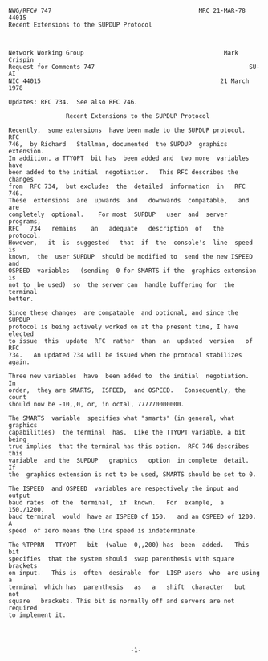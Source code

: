     NWG/RFC# 747                                         MRC 21-MAR-78 44015
    Recent Extensions to the SUPDUP Protocol



    Network Working Group                                       Mark Crispin
    Request for Comments 747                                           SU-AI
    NIC 44015                                                  21 March 1978

    Updates: RFC 734.  See also RFC 746.

                    Recent Extensions to the SUPDUP Protocol

    Recently,  some extensions  have been made to the SUPDUP protocol.   RFC
    746,  by Richard   Stallman, documented  the SUPDUP  graphics extension.
    In addition, a TTYOPT  bit has  been added and  two more  variables have
    been added to the initial  negotiation.   This RFC describes the changes
    from  RFC 734,  but excludes  the  detailed  information  in   RFC  746.
    These  extensions  are  upwards  and   downwards  compatable,   and  are
    completely  optional.    For most  SUPDUP   user  and  server  programs,
    RFC   734   remains    an   adequate   description  of   the   protocol.
    However,   it  is  suggested   that  if  the  console's  line  speed  is
    known,  the  user SUPDUP  should be modified to  send the new ISPEED and
    OSPEED  variables   (sending  0 for SMARTS if the  graphics extension is
    not to  be used)  so  the server can  handle buffering for  the terminal
    better.

    Since these changes  are compatable  and optional, and since the  SUPDUP
    protocol is being actively worked on at the present time, I have elected
    to issue  this  update  RFC  rather  than  an  updated  version   of RFC
    734.   An updated 734 will be issued when the protocol stabilizes again.

    Three new variables  have  been added to  the initial  negotiation.   In
    order,  they are SMARTS,  ISPEED,  and OSPEED.   Consequently, the count
    should now be -10,,0, or, in octal, 777770000000.

    The SMARTS  variable  specifies what "smarts" (in general, what graphics
    capabilities)  the terminal  has.  Like the TTYOPT variable, a bit being
    true implies  that the terminal has this option.  RFC 746 describes this
    variable  and the  SUPDUP   graphics   option  in complete  detail.   If
    the  graphics extension is not to be used, SMARTS should be set to 0.

    The ISPEED  and OSPEED  variables are respectively the input and  output
    baud rates  of the  terminal,  if  known.   For  example,  a  150./1200.
    baud terminal  would  have an ISPEED of 150.   and an OSPEED of 1200.  A
    speed  of zero means the line speed is indeterminate.

    The %TPPRN   TTYOPT   bit  (value  0,,200) has  been  added.   This  bit
    specifies  that the system should  swap parenthesis with square brackets
    on input.   This is  often  desirable  for  LISP users  who  are using a
    terminal  which has  parenthesis   as   a   shift  character   but   not
    square   brackets. This bit is normally off and servers are not required
    to implement it.




                                      -1-
